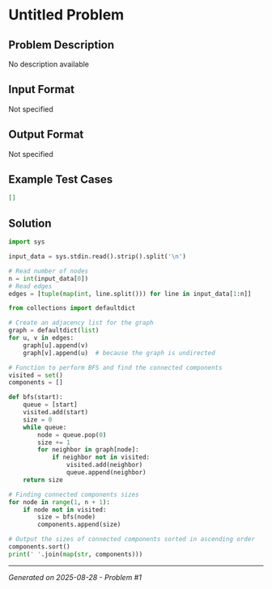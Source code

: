 # Untitled Problem

## Problem Description
No description available

## Input Format
Not specified

## Output Format
Not specified

## Example Test Cases
```json
[]
```

## Solution
```python
import sys

input_data = sys.stdin.read().strip().split('\n')

# Read number of nodes
n = int(input_data[0])
# Read edges
edges = [tuple(map(int, line.split())) for line in input_data[1:n]]

from collections import defaultdict

# Create an adjacency list for the graph
graph = defaultdict(list)
for u, v in edges:
    graph[u].append(v)
    graph[v].append(u)  # because the graph is undirected

# Function to perform BFS and find the connected components
visited = set()
components = []

def bfs(start):
    queue = [start]
    visited.add(start)
    size = 0
    while queue:
        node = queue.pop(0)
        size += 1
        for neighbor in graph[node]:
            if neighbor not in visited:
                visited.add(neighbor)
                queue.append(neighbor)
    return size

# Finding connected components sizes
for node in range(1, n + 1):
    if node not in visited:
        size = bfs(node)
        components.append(size)

# Output the sizes of connected components sorted in ascending order
components.sort()
print(' '.join(map(str, components)))
```

---
*Generated on 2025-08-28 - Problem #1*